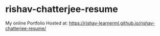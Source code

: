 # rishav-chatterjee-resume
My online Portfolio
Hosted at: https://rishav-learnerml.github.io/rishav-chatterjee-resume/

